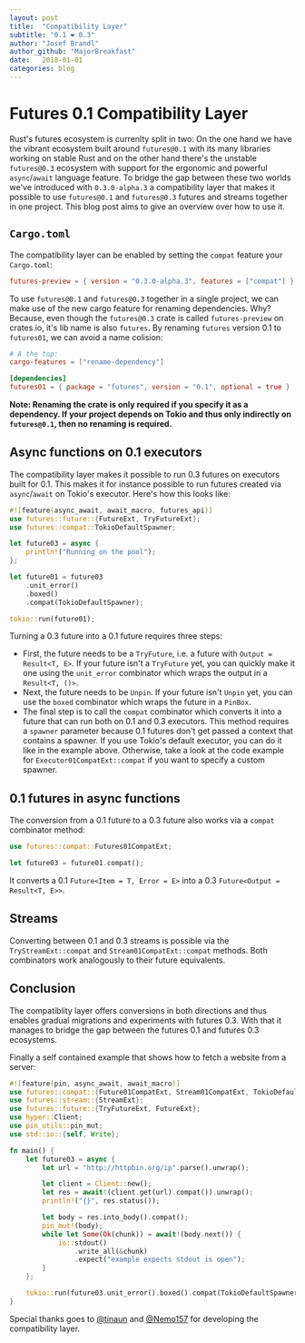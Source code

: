 ```yaml
---
layout: post
title:  "Compatibility Layer"
subtitle: "0.1 ❤ 0.3"
author: "Josef Brandl"
author_github: "MajorBreakfast"
date:   2018-01-01
categories: blog
---
```


# Futures 0.1 Compatibility Layer

Rust's futures ecosystem is currenlty split in two: On the one hand we have the vibrant ecosystem built around `futures@0.1` with its many libraries working on stable Rust and on the other hand there's the unstable `futures@0.3` ecosystem with support for the ergonomic and powerful `async`/`await` language feature. To bridge the gap between these two worlds we've introduced with `0.3.0-alpha.3` a compatibility layer that makes it possible to use `futures@0.1` and `futures@0.3` futures and streams together in one project. This blog post aims to give an overview over how to use it.

## `Cargo.toml`

The compatibility layer can be enabled by setting the `compat` feature your `Cargo.toml`:

```toml
futures-preview = { version = "0.3.0-alpha.3", features = ["compat"] }
```

To use `futures@0.1` and `futures@0.3` together in a single project, we can make use of the new cargo feature for renaming dependencies. Why? Because, even though the `futures@0.3` crate is called `futures-preview` on crates.io, it's lib name is also `futures`. By renaming `futures` version 0.1 to `futures01`, we can avoid a name colision:

```toml
# A the top:
cargo-features = ["rename-dependency"]

[dependencies]
futures01 = { package = "futures", version = "0.1", optional = true }
```

**Note: Renaming the crate is only required if you specify it as a dependency. If your project depends on Tokio and thus only indirectly on `futures@0.1`, then no renaming is required.**

## Async functions on 0.1 executors

The compatibility layer makes it possible to run 0.3 futures on executors built for 0.1. This makes it for instance possible to run futures created via `async`/`await` on Tokio's executor. Here's how this looks like:

```rust
#![feature(async_await, await_macro, futures_api)]
use futures::future::{FutureExt, TryFutureExt};
use futures::compat::TokioDefaultSpawner;

let future03 = async {
    println!("Running on the pool");
};

let future01 = future03
    .unit_error()
    .boxed()
    .compat(TokioDefaultSpawner);

tokio::run(future01);
```

Turning a 0.3 future into a 0.1 future requires three steps:
- First, the future needs to be a `TryFuture`, i.e. a future with `Output = Result<T, E>`. If your future isn't a `TryFuture` yet, you can quickly make it one using the `unit_error` combinator which wraps the output in a `Result<T, ()>`.
- Next, the future needs to be `Unpin`. If your future isn't `Unpin` yet, you can use the `boxed` combinator which wraps the future in a `PinBox`.
- The final step is to call the `compat` combinator which converts it into a future that can run both on 0.1 and 0.3 executors. This method requires a `spawner` parameter because 0.1 futures don't get passed a context that contains a spawner. If you use Tokio's default executor, you can do it like in the example above. Otherwise, take a look at the code example for `Executor01CompatExt::compat` if you want to specify a custom spawner.

## 0.1 futures in async functions

The conversion from a 0.1 future to a 0.3 future also works via a `compat` combinator method:

```rust
use futures::compat::Futures01CompatExt;

let future03 = future01.compat();
```

It converts a 0.1 `Future<Item = T, Error = E>` into a 0.3 `Future<Output = Result<T, E>>`.

## Streams

Converting between 0.1 and 0.3 streams is possible via the `TryStreamExt::compat` and `Stream01CompatExt::compat` methods. Both combinators work analogously to their future equivalents.

## Conclusion

The compatiblity layer offers conversions in both directions and thus enables gradual migrations and experiments with futures 0.3. With that it manages to bridge the gap between the futures 0.1 and futures 0.3 ecosystems.

Finally a self contained example that shows how to fetch a website from a server:

```rust
#![feature(pin, async_await, await_macro)]
use futures::compat::{Future01CompatExt, Stream01CompatExt, TokioDefaultSpawner};
use futures::stream::{StreamExt};
use futures::future::{TryFutureExt, FutureExt};
use hyper::Client;
use pin_utils::pin_mut;
use std::io::{self, Write};

fn main() {
    let future03 = async {
        let url = "http://httpbin.org/ip".parse().unwrap();

        let client = Client::new();
        let res = await!(client.get(url).compat()).unwrap();
        println!("{}", res.status());

        let body = res.into_body().compat();
        pin_mut!(body);
        while let Some(Ok(chunk)) = await!(body.next()) {
            io::stdout()
                .write_all(&chunk)
                .expect("example expects stdout is open");
        }
    };

    tokio::run(future03.unit_error().boxed().compat(TokioDefaultSpawner))
}
```

Special thanks goes to [@tinaun](https://www.github.com/tinaun) and [@Nemo157](https://www.github.com/Nemo157) for developing the compatibility layer.
